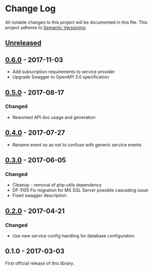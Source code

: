 # Change Log
All notable changes to this project will be documented in this file.
This project adheres to [Semantic Versioning](http://semver.org/).

## [Unreleased]
## [0.6.0] - 2017-11-03
- Add subscription requirements to service provider
- Upgrade Swagger to OpenAPI 3.0 specification

## [0.5.0] - 2017-08-17
### Changed
- Reworked API doc usage and generation

## [0.4.0] - 2017-07-27
- Rename event so as not to confuse with generic service events

## [0.3.0] - 2017-06-05
### Changed
- Cleanup - removal of php-utils dependency
- DF-1105 Fix migration for MS SQL Server possible cascading issue
- Fixed swagger description

## [0.2.0] - 2017-04-21
### Changed
- Use new service config handling for database configuration

## 0.1.0 - 2017-03-03
First official release of this library.

[Unreleased]: https://github.com/dreamfactorysoftware/df-notification/compare/0.6.0...HEAD
[0.6.0]: https://github.com/dreamfactorysoftware/df-notification/compare/0.5.0...0.6.0
[0.5.0]: https://github.com/dreamfactorysoftware/df-notification/compare/0.4.0...0.5.0
[0.4.0]: https://github.com/dreamfactorysoftware/df-notification/compare/0.3.0...0.4.0
[0.3.0]: https://github.com/dreamfactorysoftware/df-notification/compare/0.2.0...0.3.0
[0.2.0]: https://github.com/dreamfactorysoftware/df-notification/compare/0.1.0...0.2.0
